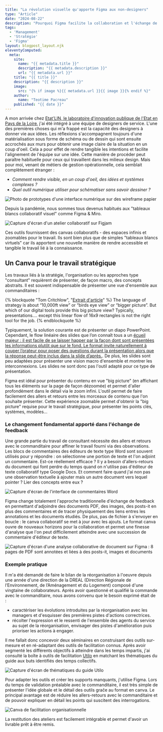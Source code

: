 ```yaml
---
title: "La révolution visuelle qu'apporte Figma aux non-designers"
type: "Article"
date: "2024-08-22"
description: "Pourquoi Figma facilite la collaboration et l'échange de feedback pour les Knowledge Worker"
tags: 
  - 'Management'
  - 'Stratégie'
  - 'Figma'
layout: blogpost_layout.njk
eleventyComputed:
  meta:
    site:
      name: "{{ metadata.title }}"
      description: "{{ metadata.description }}"
      url: "{{ metadata.url }}"
    title: "{{ title }}"
    description: "{{ description }}"
    image:
      src: "{% if image %}{{ metadata.url }}{{ image }}{% endif %}"
    author:
      name: "Teotime Pacreau"
    published: "{{ date }}"
---
```

A mon arrivée chez [Etat'LIN, le laboratoire d'innovation publique de l'Etat en Pays de la Loire](https://www.modernisation.gouv.fr/laboratoires/etatlin), j'ai été intégré à une équipe de designers de service. L'une des premières choses qui m'a frappé est la capacité des designers à donner vie aux idées. Les réflexions s'accompagnent toujours d'une matérialisation sous forme de schéma ou de dessin qui sont ensuite accrochés aux murs pour obtenir une image claire de la situation en un coup d'oeil. Cela a pour effet de rendre tangible les intentions et facilite l'alignement de l'équipe sur une idée.
Cette manière de procéder peut paraître habituelle pour ceux qui travaillent dans les milieux design. Mais pour moi, venant de métiers de gestion opérationnelle, cela semblait complètement étranger :
- *Comment rendre visible, en un coup d'oeil, des idées et systèmes complexes ?*
- *Quel outil numérique utiliser pour schématiser sans savoir dessiner ?*

![Photo de prototypes d'une interface numérique sur des wireframe papier](/img/prototypage-design.png "Exemple de prototype conçu par mes collègues designer, photo par Maxime Huriez")

Depuis la pandémie, nous sommes tous devenus habitués aux "tableaux blancs collaboratif visuel" comme Figma & Miro.

![Capture d'écran d'un atelier collaboratif sur Figjam](/img/figjam_collaboratif.png "Un atelier collaboratif sur le tableau collaboratif de Figma")

Ces outils fournissent des canvas collaboratifs - des espaces infinis et zoomables pour le travail. Ils sont bien plus que de simples "tableaux blancs virtuels" car ils apportent une nouvelle manière de rendre accessible et tangible le travail lié à la connaissance.

## Un Canva pour le travail stratégique
Les travaux liés à la stratégie, l'organisation ou les approches type "consultant" requièrent de présenter, de façon macro, des concepts abstraits. Il est souvent indispensable de présenter une vue d'ensemble aux commanditaires :

{% blockquote "Tom Critchlow", "[Extrait d'article](https://newsletter.seomba.com/i/33888235/a-canvas-for-strategy-work)" %}
The language of strategy is about “10,000ft view” or “birds eye view” or “bigger picture”. But which of our digital tools provide this big picture view? Typically, presentations…. except this linear flow of 16x9 rectangles is not the right tool for the job.
{% endblockquote %}

Typiquement, la solution courante est de présenter un diapo PowerPoint. Cependant, le flow linéaire des slides que l’on connaît tous a un [écueil majeur : il est facile de se laisser happer par la façon dont sont présentées les informations plutôt que sur le fond. Le format invite naturellement à couper l’orateur pour poser des questions durant la présentation alors que la réponse peut-être inclus dans la slide d’après.](https://www.teotimepacreau.fr/blog/amazon-memo-6-pages/#:~:text=meetings%20non-n%C3%A9cessaires-,pourquoi%20powerpoint%20n%E2%80%99est%20pas%20efficace%20en%20reunion%20et%20banni%20par%20amazon,-From%3A%20Bezos%2C%20Jeff). De plus, les slides sont peu adaptées pour présenter une vision macro d'ensemble et montrer les interconnexions. Les slides ne sont donc pas l'outil adapté pour ce type de présentation.

Figma est idéal pour présenter du contenu en vue "big picture" (en affichant tous les éléments sur la page de façon dézoomée) et permet d'aller profondément dans le détail via le zoom infini. L'outil permet de faire facilement des allers et retours entre les morceaux de contenu que l'on souhaite présenter. Cette expérience zoomable permet d'obtenir la "big picture" requise pour le travail stratégique, pour présenter les points clés, systèmes, modèles...

### Le changement fondamental apporté dans l'échange de feedback
Une grande partie du travail de consultant nécessite des allers et retours avec le commanditaire pour affiner le travail fourni via des observations. Les blocs de commentaires des éditeurs de texte type Word sont souvent utilisés pour y répondre : on sélectionne une portion de texte et l'on adjoint un commentaire. Est-ce réellement efficace ? Il y a besoin d'allers-retours du document qui font perdre du temps quand on n'utilise pas d'éditeur de texte collaboratif type Google Docs. Et comment faire quand j'ai non pas une observation textuelle à ajouter mais un autre document vers lequel pointer ? Lier des concepts entre eux ?

![Capture d'écran de l'interface de commentaires Word](/img/commentaires_word.png "L'interface de commentaires Word")

Figma change totalement l'approche traditionnelle d'échange de feedback en permettant d'adjoindre des documents PDF, des images, des posts-it en plus des commentaires et de tracer physiquement des liens entres les annotations et les documents étudiés. De plus, pas de fichier à s'envoyer en boucle : le canva collaboratif se met à jour avec les ajouts. Le format canva ouvre de nouveaux horizons pour la collaboration et permet une finesse d'analyse que l'on peut difficilement atteindre avec une succession de commentaire d'éditeur de texte.

![Capture d'écran d'une analyse collaborative de document sur Figma : 8 pages de PDF sont annotées et liées à des posts-it, images et documents](/img/analyse_collaborative_figma.png "Une analyse collaborative de document sur Figma")

### Exemple pratique
Il m'a été demandé de faire le bilan de la réorganisation à l'oeuvre depuis une année d'une direction de la DREAL (Direction Régionale de l’Environnement, de l’Aménagement et du Logement) composé d'une vingtaine de collaborateurs.
Après avoir questionné et qualifié la commande avec le commanditaire, nous avons convenu que le besoin exprimé était de :
- caractériser les évolutions introduites par la réorganisation avec les managers et d'esquisser des premières pistes d'actions correctrices.
- récolter l'expression et le ressenti de l'ensemble des agents du service au sujet de la réorganisation, envisager des pistes d'amélioration puis prioriser les actions à engager.

Il me fallait donc concevoir deux séminaires en construisant des outils sur-mesure et en ré-adaptant des outils de facilitation connus. Après avoir segmenté les différents objectifs à atteindre dans les temps impartis, j'ai consulté la boîte à outils de facilitation [Utilo](https://www.utilo.org/outils/) en matchant les thématiques du guide aux buts identifiés des temps collectifs.

![Capture d'écran de thématiques du guide Utilo](/img/utilo.png "Thématiques du guide Utilo")

Pour adapter les outils et créer les supports manquants, j'utilise Figma. Lors du temps de validation préalable avec le commanditaire, il est très simple de présenter l'idée globale et le détail des outils graĉe au format en canva. Le principal avantage est de réduire les allers-retours avec le commanditaire et de pouvoir expliquer en détail les points qui suscitent des interrogations.

![Canva de facilitation organisationnelle](/img/facilitation_organisationnelle.png "Le canva de facilitation organisationnelle proposé")

La restitution des ateliers est facilement intégrable et permet d'avoir un livrable prêt à être remis.
